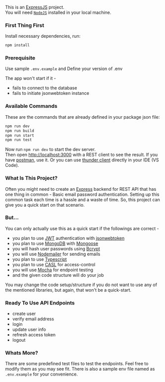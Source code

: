 This is an [ExpressJS](https://expressjs.com/) project.<br>
You will need [`NodeJS`](https://nodejs.org/) installed in your local machine.

### First Thing First

Install necessary dependencies, run:

```bash
npm install
```

### Prerequisite

Use sample `.env.example` and Define your version of .env <br>

The app won't start if it -

- fails to connect to the database
- fails to initiate jsonwebtoken instance

### Available Commands

These are the commands that are already defined in your package json file:

```bash
npm run dev
npm run build
npm run start
npm run test
```

Now run `npm run dev` to start the dev server. <br>
Then open [http://localhost:3000](http://localhost:3000) with a REST client to see the result. If you have [postman](https://www.postman.com/), use it. Or you can use [thunder client](https://www.thunderclient.com/) directly in your IDE (VS Code).

### What Is This Project?

Often you might need to create an [Express](https://expressjs.com/) backend for REST API that has one thing in common - Basic email password authentication. Setting up this common task each time is a hassle and a waste of time. So, this project can give you a quick start on that scenario.

### But...

You can only actually use this as a quick start if the followings are correct -

- you plan to use [JWT](https://jwt.io/) authentication with [jsonwebtoken](https://www.npmjs.com/package/jsonwebtoken)
- you plan to use [MongoDB](https://www.mongodb.com/) with [Mongoose](https://mongoosejs.com/)
- you will hash user passwords using [Bcrypt](https://www.npmjs.com/package/bcrypt)
- you will use [Nodemailer](https://nodemailer.com/) for sending emails
- you plan to use [Typescript](https://www.typescriptlang.org/)
- you plan to use [CASL](https://casl.js.org) for access-control
- you will use [Mocha](https://mochajs.org/) for endpoint testing
- and the given code structure will do your job

You may change the code setup/structure if you do not want to use any of the mentioned libraries, but again, that won't be a quick-start.

### Ready To Use API Endpoints

- create user
- verify email address
- login
- update user info
- refresh access token
- logout

### Whats More?

There are some predefined test files to test the endpoints. Feel free to modify them as you may see fit. There is also a sample env file named as `.env.example` for your convenience.
